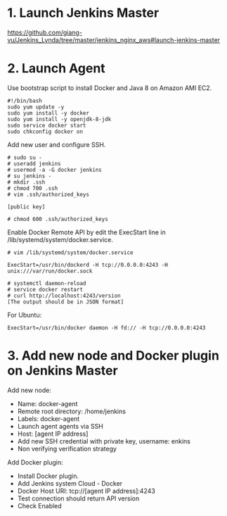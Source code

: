 # 1. Launch Jenkins Master
https://github.com/giang-vu/Jenkins_Lynda/tree/master/jenkins_nginx_aws#launch-jenkins-master

# 2. Launch Agent
Use bootstrap script to install Docker and Java 8 on Amazon AMI EC2.
```
#!/bin/bash
sudo yum update -y
sudo yum install -y docker
sudo yum install -y openjdk-8-jdk
sudo service docker start
sudo chkconfig docker on
```
Add new user and configure SSH.
```
# sudo su -
# useradd jenkins
# usermod -a -G docker jenkins
# su jenkins -
# mkdir .ssh
# chmod 700 .ssh
# vim .ssh/authorized_keys

[public key]

# chmod 600 .ssh/authorized_keys
```
Enable Docker Remote API by edit the ExecStart line in /lib/systemd/system/docker.service.
```
# vim /lib/systemd/system/docker.service

ExecStart=/usr/bin/dockerd -H tcp://0.0.0.0:4243 -H unix:///var/run/docker.sock

# systemctl daemon-reload
# service docker restart
# curl http://localhost:4243/version
[The output should be in JSON format]
```
For Ubuntu:
```
ExecStart=/usr/bin/docker daemon -H fd:// -H tcp://0.0.0.0:4243
```

# 3. Add new node and Docker plugin on Jenkins Master
Add new node:
- Name: docker-agent
- Remote root directory: /home/jenkins
- Labels: docker-agent
- Launch agent agents via SSH
- Host: [agent IP address]
- Add new SSH credential with private key, username: enkins
- Non verifying verification strategy

Add Docker plugin:
- Install Docker plugin.
- Add Jenkins system Cloud - Docker
- Docker Host URI: tcp://[agent IP address]:4243
- Test connection should return API version
- Check Enabled
